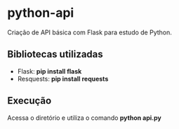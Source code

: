 # python-api

Criação de API básica com Flask para estudo de Python.  

## Bibliotecas utilizadas
- Flask: **pip install flask**  
- Resquests: **pip install requests**  

## Execução
Acessa o diretório e utiliza o comando **python api.py**  


